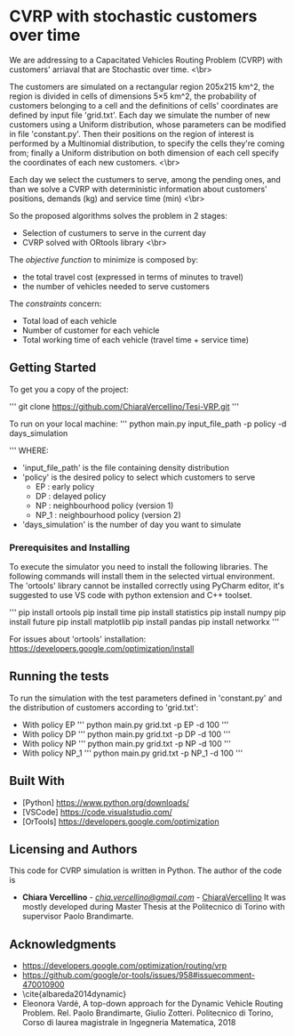 # CVRP with stochastic customers over time

We are addressing to a Capacitated Vehicles Routing Problem (CVRP) with customers' arriaval that are Stochastic over time. <\br>

The customers are simulated on a rectangular region 205x215 km^2, the region is divided in cells of dimensions 5×5 km^2, the probability of customers belonging to a cell and the definitions of cells' coordinates are defined by input file 'grid.txt'. Each day we simulate the number of new customers using a Uniform distribution, whose parameters can be modified in file 'constant.py'. Then their positions on the region of interest is performed by a Multinomial distribution, to specify the cells they're coming from; finally a Uniform distribution on both dimension of each cell specify the coordinates of each new customers. <\br>

Each day we select the custumers to serve, among the pending ones, and than we solve a CVRP with deterministic information about customers' positions, demands (kg) and service time (min) <\br>

So the proposed algorithms solves the problem in 2 stages:
- Selection of custumers to serve in the current day
- CVRP solved with ORtools library <\br>

The *objective function* to minimize is composed by:
- the total travel cost (expressed in terms of minutes to travel)
- the number of vehicles needed to serve customers

The *constraints* concern:
- Total load of each vehicle
- Number of customer for each vehicle
- Total working time of each vehicle (travel time + service time)

## Getting Started

To get you a copy of the project:

'''
git clone https://github.com/ChiaraVercellino/Tesi-VRP.git
'''

To run on your local machine:
'''
python main.py input_file_path -p policy -d days_simulation

'''
WHERE:
- 'input_file_path' is the file containing density distribution
- 'policy' is the desired policy to select which customers to serve
    - EP : early policy
    - DP : delayed policy
    - NP : neighbourhood policy (version 1)
    - NP_1 : neighbourhood policy (version 2)
- 'days_simulation' is the number of day you want to simulate

### Prerequisites and Installing

To execute the simulator you need to install the following libraries. The following commands will install them in the selected virtual environment. The 'ortools' library cannot be installed correctly using PyCharm editor, it's suggested to use VS code with python extension and C++ toolset.

'''
pip install ortools
pip install time
pip install statistics
pip install numpy
pip install future
pip install matplotlib
pip install pandas
pip install networkx
'''

For issues about 'ortools' installation:
https://developers.google.com/optimization/install


## Running the tests

To run the simulation with the test parameters defined in 'constant.py' and the distribution of customers according to 'grid.txt':
- With policy EP
'''
python main.py grid.txt -p EP -d 100
'''
- With policy DP
'''
python main.py grid.txt -p DP -d 100
'''
- With policy NP
'''
python main.py grid.txt -p NP -d 100
'''
- With policy NP_1
'''
python main.py grid.txt -p NP_1 -d 100
'''

## Built With

* [Python] https://www.python.org/downloads/
* [VSCode] https://code.visualstudio.com/
* [OrTools] https://developers.google.com/optimization

## Licensing and Authors

This code for CVRP simulation is written in Python.
The author of the code is
* **Chiara Vercellino** - *chia.vercellino@gmail.com* - [ChiaraVercellino](https://github.com/ChiaraVercellino)
It was mostly developed during Master Thesis at the Politecnico di Torino with supervisor Paolo Brandimarte.

## Acknowledgments

* https://developers.google.com/optimization/routing/vrp
* https://github.com/google/or-tools/issues/958#issuecomment-470010900
* \cite{albareda2014dynamic}
* Eleonora Vardé, A top-down approach for the Dynamic Vehicle Routing Problem. Rel. Paolo Brandimarte, Giulio Zotteri. Politecnico di Torino, Corso di laurea magistrale in Ingegneria Matematica, 2018 














